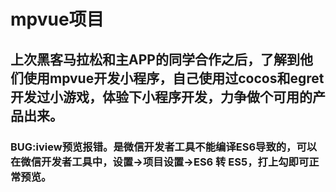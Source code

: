 # mpvue项目
## 上次黑客马拉松和主APP的同学合作之后，了解到他们使用mpvue开发小程序，自己使用过cocos和egret开发过小游戏，体验下小程序开发，力争做个可用的产品出来。
### BUG:iview预览报错。是微信开发者工具不能编译ES6导致的，可以在微信开发者工具中，设置->项目设置->ES6 转 ES5，打上勾即可正常预览。

